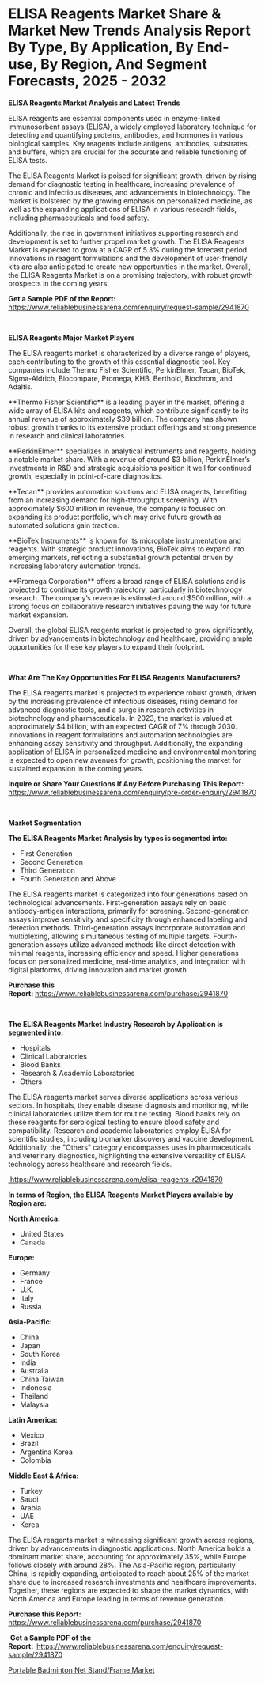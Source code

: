 <p><h1>ELISA Reagents Market Share & Market New Trends Analysis Report By Type, By Application, By End-use, By Region, And Segment Forecasts, 2025 - 2032</h1></p><p><strong>ELISA Reagents Market Analysis and Latest Trends</strong></p>
<p><p>ELISA reagents are essential components used in enzyme-linked immunosorbent assays (ELISA), a widely employed laboratory technique for detecting and quantifying proteins, antibodies, and hormones in various biological samples. Key reagents include antigens, antibodies, substrates, and buffers, which are crucial for the accurate and reliable functioning of ELISA tests.</p><p>The ELISA Reagents Market is poised for significant growth, driven by rising demand for diagnostic testing in healthcare, increasing prevalence of chronic and infectious diseases, and advancements in biotechnology. The market is bolstered by the growing emphasis on personalized medicine, as well as the expanding applications of ELISA in various research fields, including pharmaceuticals and food safety.</p><p>Additionally, the rise in government initiatives supporting research and development is set to further propel market growth. The ELISA Reagents Market is expected to grow at a CAGR of 5.3% during the forecast period. Innovations in reagent formulations and the development of user-friendly kits are also anticipated to create new opportunities in the market. Overall, the ELISA Reagents Market is on a promising trajectory, with robust growth prospects in the coming years.</p></p>
<p><strong>Get a Sample PDF of the Report:&nbsp;</strong> <a href="https://www.reliablebusinessarena.com/enquiry/request-sample/2941870?utm_campaign=2959&utm_medium=2&utm_source=Github&utm_content=ia&utm_term=15032025&utm_id=elisa-reagents">https://www.reliablebusinessarena.com/enquiry/request-sample/2941870</a></p>
<p>&nbsp;</p>
<p><strong>ELISA Reagents Major Market Players</strong></p>
<p><p>The ELISA reagents market is characterized by a diverse range of players, each contributing to the growth of this essential diagnostic tool. Key companies include Thermo Fisher Scientific, PerkinElmer, Tecan, BioTek, Sigma-Aldrich, Biocompare, Promega, KHB, Berthold, Biochrom, and Adaltis.</p><p>**Thermo Fisher Scientific** is a leading player in the market, offering a wide array of ELISA kits and reagents, which contribute significantly to its annual revenue of approximately $39 billion. The company has shown robust growth thanks to its extensive product offerings and strong presence in research and clinical laboratories.</p><p>**PerkinElmer** specializes in analytical instruments and reagents, holding a notable market share. With a revenue of around $3 billion, PerkinElmer’s investments in R&D and strategic acquisitions position it well for continued growth, especially in point-of-care diagnostics.</p><p>**Tecan** provides automation solutions and ELISA reagents, benefiting from an increasing demand for high-throughput screening. With approximately $600 million in revenue, the company is focused on expanding its product portfolio, which may drive future growth as automated solutions gain traction.</p><p>**BioTek Instruments** is known for its microplate instrumentation and reagents. With strategic product innovations, BioTek aims to expand into emerging markets, reflecting a substantial growth potential driven by increasing laboratory automation trends.</p><p>**Promega Corporation** offers a broad range of ELISA solutions and is projected to continue its growth trajectory, particularly in biotechnology research. The company’s revenue is estimated around $500 million, with a strong focus on collaborative research initiatives paving the way for future market expansion.</p><p>Overall, the global ELISA reagents market is projected to grow significantly, driven by advancements in biotechnology and healthcare, providing ample opportunities for these key players to expand their footprint.</p></p>
<p>&nbsp;</p>
<p><strong>What Are The Key Opportunities For ELISA Reagents Manufacturers?</strong></p>
<p><p>The ELISA reagents market is projected to experience robust growth, driven by the increasing prevalence of infectious diseases, rising demand for advanced diagnostic tools, and a surge in research activities in biotechnology and pharmaceuticals. In 2023, the market is valued at approximately $4 billion, with an expected CAGR of 7% through 2030. Innovations in reagent formulations and automation technologies are enhancing assay sensitivity and throughput. Additionally, the expanding application of ELISA in personalized medicine and environmental monitoring is expected to open new avenues for growth, positioning the market for sustained expansion in the coming years.</p></p>
<p><strong>Inquire or Share Your Questions If Any Before Purchasing This Report:</strong> <a href="https://www.reliablebusinessarena.com/enquiry/pre-order-enquiry/2941870?utm_campaign=2959&utm_medium=2&utm_source=Github&utm_content=ia&utm_term=15032025&utm_id=elisa-reagents">https://www.reliablebusinessarena.com/enquiry/pre-order-enquiry/2941870</a></p>
<p>&nbsp;</p>
<p><strong>Market Segmentation</strong></p>
<p><strong>The ELISA Reagents Market Analysis by types is segmented into:</strong></p>
<p><ul><li>First Generation</li><li>Second Generation</li><li>Third Generation</li><li>Fourth Generation and Above</li></ul></p>
<p><p>The ELISA reagents market is categorized into four generations based on technological advancements. First-generation assays rely on basic antibody-antigen interactions, primarily for screening. Second-generation assays improve sensitivity and specificity through enhanced labeling and detection methods. Third-generation assays incorporate automation and multiplexing, allowing simultaneous testing of multiple targets. Fourth-generation assays utilize advanced methods like direct detection with minimal reagents, increasing efficiency and speed. Higher generations focus on personalized medicine, real-time analytics, and integration with digital platforms, driving innovation and market growth.</p></p>
<p><strong>Purchase this Report:&nbsp;</strong><a href="https://www.reliablebusinessarena.com/purchase/2941870?utm_campaign=2959&utm_medium=2&utm_source=Github&utm_content=ia&utm_term=15032025&utm_id=elisa-reagents">https://www.reliablebusinessarena.com/purchase/2941870</a></p>
<p>&nbsp;</p>
<p><strong>The ELISA Reagents Market Industry Research by Application is segmented into:</strong></p>
<p><ul><li>Hospitals</li><li>Clinical Laboratories</li><li>Blood Banks</li><li>Research & Academic Laboratories</li><li>Others</li></ul></p>
<p><p>The ELISA reagents market serves diverse applications across various sectors. In hospitals, they enable disease diagnosis and monitoring, while clinical laboratories utilize them for routine testing. Blood banks rely on these reagents for serological testing to ensure blood safety and compatibility. Research and academic laboratories employ ELISA for scientific studies, including biomarker discovery and vaccine development. Additionally, the "Others" category encompasses uses in pharmaceuticals and veterinary diagnostics, highlighting the extensive versatility of ELISA technology across healthcare and research fields.</p></p>
<p><a href="https://www.reliablebusinessarena.com/elisa-reagents-r2941870?utm_campaign=2959&utm_medium=2&utm_source=Github&utm_content=ia&utm_term=15032025&utm_id=elisa-reagents">&nbsp;https://www.reliablebusinessarena.com/elisa-reagents-r2941870</a></p>
<p><strong>In terms of Region, the ELISA Reagents Market Players available by Region are:</strong></p>
<p>
    <p> <strong> North America: </strong>
        <ul>
            <li>United States</li>
            <li>Canada</li>
        </ul>
        </p> 
    <p> <strong> Europe: </strong>
        <ul>
            <li>Germany</li>
            <li>France</li>
            <li>U.K.</li>
            <li>Italy</li>
            <li>Russia</li>
        </ul>
        </p> 
    <p> <strong> Asia-Pacific: </strong>
        <ul>
            <li>China</li>
            <li>Japan</li>
            <li>South Korea</li>
            <li>India</li>
            <li>Australia</li>
            <li>China Taiwan</li>
            <li>Indonesia</li>
            <li>Thailand</li>
            <li>Malaysia</li>
        </ul>
        </p> 
    <p> <strong> Latin America: </strong>
        <ul>
            <li>Mexico</li>
            <li>Brazil</li>
            <li>Argentina Korea</li>
            <li>Colombia</li>
        </ul>
        </p> 
    <p> <strong> Middle East & Africa: </strong>
        <ul>
            <li>Turkey</li>
            <li>Saudi</li>
            <li>Arabia</li>
            <li>UAE</li>
            <li>Korea</li>
        </ul>
    </p>
    </p>
<p><p>The ELISA reagents market is witnessing significant growth across regions, driven by advancements in diagnostic applications. North America holds a dominant market share, accounting for approximately 35%, while Europe follows closely with around 28%. The Asia-Pacific region, particularly China, is rapidly expanding, anticipated to reach about 25% of the market share due to increased research investments and healthcare improvements. Together, these regions are expected to shape the market dynamics, with North America and Europe leading in terms of revenue generation.</p></p>
<p><strong>Purchase this Report: </strong><a href="https://www.reliablebusinessarena.com/purchase/2941870?utm_campaign=2959&utm_medium=2&utm_source=Github&utm_content=ia&utm_term=15032025&utm_id=elisa-reagents">https://www.reliablebusinessarena.com/purchase/2941870</a></p>
<p>&nbsp;<strong>Get a Sample PDF of the Report:&nbsp;&nbsp;</strong><a href="https://www.reliablebusinessarena.com/enquiry/request-sample/2941870?utm_campaign=2959&utm_medium=2&utm_source=Github&utm_content=ia&utm_term=15032025&utm_id=elisa-reagents">https://www.reliablebusinessarena.com/enquiry/request-sample/2941870</a></p>
<p><strong></strong></p>
<p><p><a href="https://github.com/haaszgettre6/Market-Research-Report-List-1/blob/main/portable-badminton-net-standframe-market.md?utm_campaign=2959&utm_medium=2&utm_source=Github&utm_content=ia&utm_term=15032025&utm_id=elisa-reagents">Portable Badminton Net Stand/Frame Market</a></p></p>